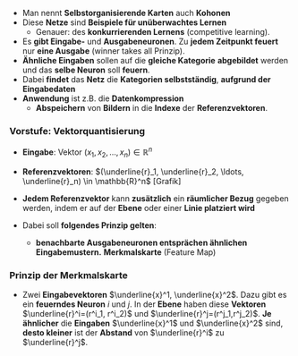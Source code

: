- Man nennt **Selbstorganisierende Karten** auch **Kohonen**
- Diese **Netze** sind **Beispiele für unüberwachtes Lernen**
	- Genauer: des **konkurrierenden Lernens** (competitive learning).
- Es **gibt Eingabe-** und **Ausgabeneuronen**. Zu **jedem Zeitpunkt feuert** nur **eine Ausgabe** (winner takes all Prinzip).
- **Ähnliche Eingaben** sollen auf die **gleiche Kategorie** **abgebildet** werden und das **selbe Neuron** soll **feuern**.
- Dabei **findet** das **Netz** die **Kategorien selbstständig**, **aufgrund der Eingabedaten**
- **Anwendung** ist z.B. die **Datenkompression**
	- **Abspeichern** von **Bildern** in die **Indexe** der **Referenzvektoren**.

### Vorstufe: Vektorquantisierung

- **Eingabe**: Vektor $(x_1,x_2,\ldots,x_n) \in \mathbb{R}^n$
- **Referenzvektoren**: $(\underline{r}_1, \underline{r}_2, \ldots, \underline{r}_n) \in \mathbb{R}^n$
[Grafik]

- **Jedem Referenzvektor** kann **zusätzlich** ein **räumlicher Bezug** gegeben werden, indem er auf der **Ebene** oder einer **Linie platziert wird** 
- Dabei soll **folgendes Prinzip gelten**:
	- **benachbarte Ausgabeneuronen entsprächen ähnlichen Eingabemustern.** **Merkmalskarte** (Feature Map)

### Prinzip der Merkmalskarte

- Zwei **Eingabevektoren** $\underline{x}^1, \underline{x}^2$. Dazu gibt es ein **feuerndes Neuron** $i$ und $j$. In der **Ebene** haben diese **Vektoren** $\underline{r}^i=(r^i_1, r^i_2)$ und $\underline{r}^j=(r^j_1,r^j_2)$. **Je ähnlicher** die **Eingaben** $\underline{x}^1$ und $\underline{x}^2$ sind, **desto kleiner** ist der **Abstand** von $\underline{r}^i$ zu $\underline{r}^j$.